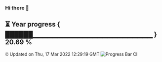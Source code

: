 ### Hi there 👋
⏳ Year progress { ██████▁▁▁▁▁▁▁▁▁▁▁▁▁▁▁▁▁▁▁▁▁▁▁▁ } 20.69 %
---
⏰ Updated on Thu, 17 Mar 2022 12:29:19 GMT
![Progress Bar CI](https://github.com/liununu/liununu/workflows/Progress%20Bar%20CI/badge.svg)
